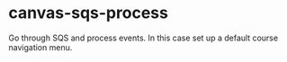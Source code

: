# canvas-sqs-process
Go through SQS and process events. In this case set up a default course navigation menu.
